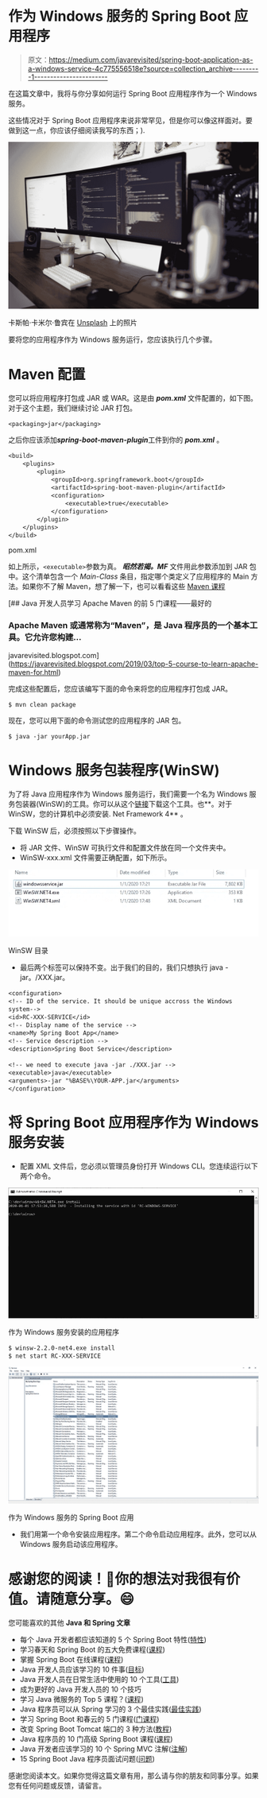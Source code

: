 # 作为 Windows 服务的 Spring Boot 应用程序

> 原文：<https://medium.com/javarevisited/spring-boot-application-as-a-windows-service-4c775556518e?source=collection_archive---------1----------------------->

在这篇文章中，我将与你分享如何运行 Spring Boot 应用程序作为一个 Windows 服务。

这些情况对于 Spring Boot 应用程序来说非常罕见，但是你可以像这样面对。要做到这一点，你应该仔细阅读我写的东西；).

![](img/a0a35466e40bd8da9f7c3c2063bce908.png)

卡斯帕·卡米尔·鲁宾在 [Unsplash](https://unsplash.com?utm_source=medium&utm_medium=referral) 上的照片

要将您的应用程序作为 Windows 服务运行，您应该执行几个步骤。

# Maven 配置

您可以将应用程序打包成 JAR 或 WAR。这是由 ***pom.xml*** 文件配置的，如下图。对于这个主题，我们继续讨论 JAR 打包。

```
<packaging>jar</packaging>
```

之后你应该添加***spring-boot-maven-plugin***工件到你的 ***pom.xml*** 。

```
<build>
    <plugins>
        <plugin>
            <groupId>org.springframework.boot</groupId>
            <artifactId>spring-boot-maven-plugin</artifactId>
            <configuration>
                <executable>true</executable>
            </configuration>
        </plugin>
    </plugins>
</build>
```

pom.xml

如上所示，`<executable>`参数为真。 ***昭然若揭。MF*** 文件用此参数添加到 JAR 包中。这个清单包含一个 *Main-Class* 条目，指定哪个类定义了应用程序的 Main 方法。如果你不了解 Maven，想了解一下，也可以看看这些 [Maven 课程](https://dev.to/javinpaul/10-free-devops-courses-to-learn-jenkins-docker-and-maven-for-programmers-ohp)

[](https://javarevisited.blogspot.com/2019/03/top-5-course-to-learn-apache-maven-for.html) [## Java 开发人员学习 Apache Maven 的前 5 门课程——最好的

### Apache Maven 或通常称为“Maven”，是 Java 程序员的一个基本工具。它允许您构建…

javarevisited.blogspot.com](https://javarevisited.blogspot.com/2019/03/top-5-course-to-learn-apache-maven-for.html) 

完成这些配置后，您应该编写下面的命令来将您的应用程序打包成 JAR。

```
$ mvn clean package
```

现在，您可以用下面的命令测试您的应用程序的 JAR 包。

```
$ java -jar yourApp.jar
```

# Windows 服务包装程序(WinSW)

为了将 Java 应用程序作为 Windows 服务运行，我们需要一个名为 Windows 服务包装器(WinSW)的工具。你可以从这个[链接](https://github.com/kohsuke/winsw/releases/tag/winsw-v2.1.2)下载这个工具。也**。对于 WinSW，您的计算机中必须安装. Net Framework 4** 。

下载 WinSW 后，必须按照以下步骤操作。

*   将 JAR 文件、WinSW 可执行文件和配置文件放在同一个文件夹中。
*   WinSW-xxx.xml 文件需要正确配置，如下所示。

![](img/c7a28e98b5ce4207adc9e39f3299db8b.png)

WinSW 目录

*   最后两个标签可以保持不变。出于我们的目的，我们只想执行 java -jar。/XXX.jar。

```
<configuration>
<!-- ID of the service. It should be unique accross the Windows system-->
<id>RC-XXX-SERVICE</id>
<!-- Display name of the service -->
<name>My Spring Boot App</name>
<!-- Service description -->
<description>Spring Boot Service</description>

<!-- we need to execute java -jar ./XXX.jar -->
<executable>java</executable>
<arguments>-jar "%BASE%\YOUR-APP.jar</arguments>
</configuration>
```

# 将 Spring Boot 应用程序作为 Windows 服务安装

*   配置 XML 文件后，您必须以管理员身份打开 Windows CLI。您连续运行以下两个命令。

![](img/a07f7bf94fe6fbe959427aedf657f1b1.png)

作为 Windows 服务安装的应用程序

```
$ winsw-2.2.0-net4.exe install
$ net start RC-XXX-SERVICE
```

![](img/14cfa446b58d17911b011a5ad4b4829d.png)

作为 Windows 服务的 Spring Boot 应用

*   我们用第一个命令安装应用程序。第二个命令启动应用程序。此外，您可以从 Windows 服务启动该应用程序。

# 感谢您的阅读！🙏你的想法对我很有价值。请随意分享。😄

您可能喜欢的其他 **Java 和 Spring 文章**

*   每个 Java 开发者都应该知道的 5 个 Spring Boot 特性([特性](https://javarevisited.blogspot.com/2018/11/top-5-spring-boot-features-java.html#axzz5YFjHrt5j))
*   学习春天和 Spring Boot 的五大免费课程([课程](http://www.java67.com/2017/11/top-5-free-core-spring-mvc-courses-learn-online.html))
*   掌握 Spring Boot 在线课程([课程](https://javarevisited.blogspot.com/2018/05/top-5-courses-to-learn-spring-boot-in.html))
*   Java 开发人员应该学习的 10 件事([目标](https://javarevisited.blogspot.com/2017/12/10-things-java-programmers-should-learn.html#axzz5atl0BngO))
*   Java 开发人员在日常生活中使用的 10 个工具([工具](http://javarevisited.blogspot.sg/2017/03/10-tools-used-by-java-programming-Developers.html#axzz55lrMRnNC))
*   成为更好的 Java 开发人员的 10 个技巧
*   学习 Java 微服务的 Top 5 课程？([课程](/javarevisited/top-5-courses-to-learn-microservices-in-java-and-spring-framework-e9fed1ba804d))
*   Java 程序员可以从 Spring 学习的 3 个最佳实践([最佳实践](https://javarevisited.blogspot.com/2018/06/3-best-practices-java-programmers-can-learn-from-spring-framework.html#axzz5K0PIOpHD))
*   学习 Spring Boot 和春云的 5 门课程([门课程](https://javarevisited.blogspot.com/2018/07/top-5-books-to-learn-spring-boot-and-spring-cloud-java.html))
*   改变 Spring Boot Tomcat 端口的 3 种方法([教程](https://www.java67.com/2019/07/spring-boot-3-ways-to-change-port-of-tomcat.html))
*   Java 程序员的 10 门高级 Spring Boot 课程([课程](/javarevisited/10-advanced-spring-boot-courses-for-experienced-java-developers-5e57606816bd))
*   Java 开发者应该学习的 10 个 Spring MVC 注解([注解](https://www.java67.com/2019/04/top-10-spring-mvc-and-rest-annotations-examples-java.html))
*   15 Spring Boot Java 程序员面试问题([问题](https://www.java67.com/2018/06/top-15-spring-boot-interview-questions-answers-java-jee-programmers.html))

感谢您阅读本文。如果你觉得这篇文章有用，那么请与你的朋友和同事分享。如果您有任何问题或反馈，请留言。